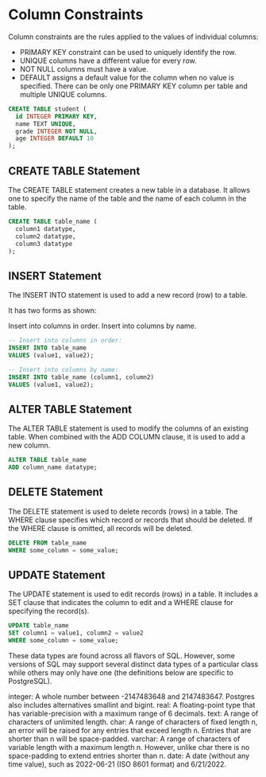 # Column Constraints

Column constraints are the rules applied to the values of individual columns:

- PRIMARY KEY constraint can be used to uniquely identify the row.
- UNIQUE columns have a different value for every row.
- NOT NULL columns must have a value.
- DEFAULT assigns a default value for the column when no value is specified.
  There can be only one PRIMARY KEY column per table and multiple UNIQUE columns.

```sql
CREATE TABLE student (
  id INTEGER PRIMARY KEY,
  name TEXT UNIQUE,
  grade INTEGER NOT NULL,
  age INTEGER DEFAULT 10
);
```

## CREATE TABLE Statement

The CREATE TABLE statement creates a new table in a database. It allows one to specify the name of the table and the name of each column in the table.

```sql
CREATE TABLE table_name (
  column1 datatype,
  column2 datatype,
  column3 datatype
);
```

## INSERT Statement

The INSERT INTO statement is used to add a new record (row) to a table.

It has two forms as shown:

Insert into columns in order.
Insert into columns by name.

```sql
-- Insert into columns in order:
INSERT INTO table_name
VALUES (value1, value2);

-- Insert into columns by name:
INSERT INTO table_name (column1, column2)
VALUES (value1, value2);
```

## ALTER TABLE Statement

The ALTER TABLE statement is used to modify the columns of an existing table. When combined with the ADD COLUMN clause, it is used to add a new column.

```sql
ALTER TABLE table_name
ADD column_name datatype;
```

## DELETE Statement

The DELETE statement is used to delete records (rows) in a table. The WHERE clause specifies which record or records that should be deleted. If the WHERE clause is omitted, all records will be deleted.

```sql
DELETE FROM table_name
WHERE some_column = some_value;
```

## UPDATE Statement

The UPDATE statement is used to edit records (rows) in a table. It includes a SET clause that indicates the column to edit and a WHERE clause for specifying the record(s).

```sql
UPDATE table_name
SET column1 = value1, column2 = value2
WHERE some_column = some_value;
```

These data types are found across all flavors of SQL. However, some versions of SQL may support several distinct data types of a particular class while others may only have one (the definitions below are specific to PostgreSQL).

integer: A whole number between -2147483648 and 2147483647. Postgres also includes alternatives smallint and bigint.
real: A floating-point type that has variable-precision with a maximum range of 6 decimals.
text: A range of characters of unlimited length.
char: A range of characters of fixed length n, an error will be raised for any entries that exceed length n. Entries that are shorter than n will be space-padded.
varchar: A range of characters of variable length with a maximum length n. However, unlike char there is no space-padding to extend entries shorter than n.
date: A date (without any time value), such as 2022-06-21 (ISO 8601 format) and 6/21/2022.
